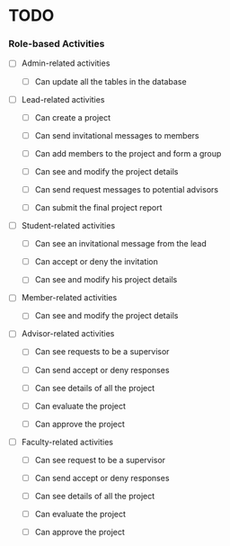 # TODO 

### Role-based Activities
- [ ] Admin-related activities
    - [ ] Can update all the tables in the database


- [ ] Lead-related activities
  - [ ] Can create a project
  - [ ] Can send invitational messages to members
  - [ ] Can add members to the project and form a group
  - [ ] Can see and modify the project details
  - [ ] Can send request messages to potential advisors
  - [ ] Can submit the final project report


- [ ] Student-related activities
  - [ ] Can see an invitational message from the lead
  - [ ] Can accept or deny the invitation
  - [ ] Can see and modify his project details

  
- [ ] Member-related activities
  - [ ] Can see and modify the project details

  
- [ ] Advisor-related activities
  - [ ] Can see requests to be a supervisor
  - [ ] Can send accept or deny responses
  - [ ] Can see details of all the project
  - [ ] Can evaluate the project
  - [ ] Can approve the project


- [ ] Faculty-related activities
  - [ ] Can see request to be a supervisor
  - [ ] Can send accept or deny responses
  - [ ] Can see details of all the project
  - [ ] Can evaluate the project
  - [ ] Can approve the project
  
